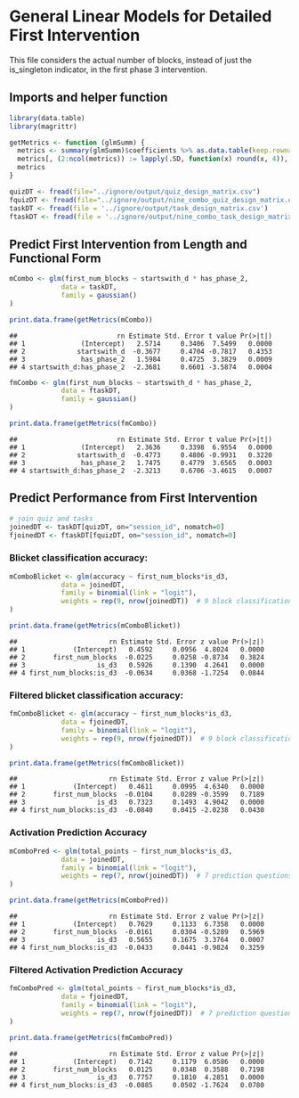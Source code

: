 General Linear Models for Detailed First Intervention
================

This file considers the actual number of blocks, instead of just the
is\_singleton indicator, in the first phase 3 intervention.

## Imports and helper function

``` r
library(data.table)
library(magrittr)

getMetrics <- function (glmSumm) {
  metrics <- summary(glmSumm)$coefficients %>% as.data.table(keep.rownames = TRUE)
  metrics[, (2:ncol(metrics)) := lapply(.SD, function(x) round(x, 4)), .SDcols=2:ncol(metrics)]
  metrics
}

quizDT <- fread(file="../ignore/output/quiz_design_matrix.csv")
fquizDT <- fread(file="../ignore/output/nine_combo_quiz_design_matrix.csv")
taskDT <- fread(file = '../ignore/output/task_design_matrix.csv')
ftaskDT <- fread(file = '../ignore/output/nine_combo_task_design_matrix.csv')
```

## Predict First Intervention from Length and Functional Form

``` r
mCombo <- glm(first_num_blocks ~ startswith_d * has_phase_2,
             data = taskDT,
             family = gaussian()
)

print.data.frame(getMetrics(mCombo))
```

    ##                         rn Estimate Std. Error t value Pr(>|t|)
    ## 1              (Intercept)   2.5714     0.3406  7.5499   0.0000
    ## 2             startswith_d  -0.3677     0.4704 -0.7817   0.4353
    ## 3              has_phase_2   1.5984     0.4725  3.3829   0.0009
    ## 4 startswith_d:has_phase_2  -2.3681     0.6601 -3.5874   0.0004

``` r
fmCombo <- glm(first_num_blocks ~ startswith_d * has_phase_2,
             data = ftaskDT,
             family = gaussian()
)

print.data.frame(getMetrics(fmCombo))
```

    ##                         rn Estimate Std. Error t value Pr(>|t|)
    ## 1              (Intercept)   2.3636     0.3398  6.9554   0.0000
    ## 2             startswith_d  -0.4773     0.4806 -0.9931   0.3220
    ## 3              has_phase_2   1.7475     0.4779  3.6565   0.0003
    ## 4 startswith_d:has_phase_2  -2.3213     0.6706 -3.4615   0.0007

## Predict Performance from First Intervention

``` r
# join quiz and tasks
joinedDT <- taskDT[quizDT, on="session_id", nomatch=0]
fjoinedDT <- ftaskDT[fquizDT, on="session_id", nomatch=0]
```

### Blicket classification accuracy:

``` r
mComboBlicket <- glm(accuracy ~ first_num_blocks*is_d3,
             data = joinedDT,
             family = binomial(link = "logit"),
             weights = rep(9, nrow(joinedDT))  # 9 block classifications
)

print.data.frame(getMetrics(mComboBlicket))
```

    ##                       rn Estimate Std. Error z value Pr(>|z|)
    ## 1            (Intercept)   0.4592     0.0956  4.8024   0.0000
    ## 2       first_num_blocks  -0.0225     0.0258 -0.8734   0.3824
    ## 3                  is_d3   0.5926     0.1390  4.2641   0.0000
    ## 4 first_num_blocks:is_d3  -0.0634     0.0368 -1.7254   0.0844

### **Filtered** blicket classification accuracy:

``` r
fmComboBlicket <- glm(accuracy ~ first_num_blocks*is_d3,
             data = fjoinedDT,
             family = binomial(link = "logit"),
             weights = rep(9, nrow(fjoinedDT))  # 9 block classifications
)

print.data.frame(getMetrics(fmComboBlicket))
```

    ##                       rn Estimate Std. Error z value Pr(>|z|)
    ## 1            (Intercept)   0.4611     0.0995  4.6340   0.0000
    ## 2       first_num_blocks  -0.0104     0.0289 -0.3599   0.7189
    ## 3                  is_d3   0.7323     0.1493  4.9042   0.0000
    ## 4 first_num_blocks:is_d3  -0.0840     0.0415 -2.0238   0.0430

### Activation Prediction Accuracy

``` r
mComboPred <- glm(total_points ~ first_num_blocks*is_d3,
             data = joinedDT,
             family = binomial(link = "logit"),
             weights = rep(7, nrow(joinedDT))  # 7 prediction questions
)

print.data.frame(getMetrics(mComboPred))
```

    ##                       rn Estimate Std. Error z value Pr(>|z|)
    ## 1            (Intercept)   0.7629     0.1133  6.7358   0.0000
    ## 2       first_num_blocks  -0.0161     0.0304 -0.5289   0.5969
    ## 3                  is_d3   0.5655     0.1675  3.3764   0.0007
    ## 4 first_num_blocks:is_d3  -0.0433     0.0441 -0.9824   0.3259

### **Filtered** Activation Prediction Accuracy

``` r
fmComboPred <- glm(total_points ~ first_num_blocks*is_d3,
             data = fjoinedDT,
             family = binomial(link = "logit"),
             weights = rep(7, nrow(fjoinedDT))  # 7 prediction questions
)

print.data.frame(getMetrics(fmComboPred))
```

    ##                       rn Estimate Std. Error z value Pr(>|z|)
    ## 1            (Intercept)   0.7142     0.1179  6.0586   0.0000
    ## 2       first_num_blocks   0.0125     0.0348  0.3588   0.7198
    ## 3                  is_d3   0.7757     0.1810  4.2851   0.0000
    ## 4 first_num_blocks:is_d3  -0.0885     0.0502 -1.7624   0.0780
